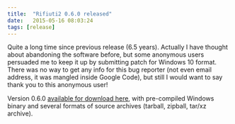 ```yaml
---
title:  "Rifiuti2 0.6.0 released"
date:   2015-05-16 08:03:24
tags: [release]
---
```


Quite a long time since previous release (6.5 years). Actually I have thought
about abandoning the software before, but some anonymous users persuaded me
to keep it up by submitting patch for Windows 10 format. There was no way
to get any info for this bug reporter (not even email address, it was
mangled inside Google Code), but still I would want to say thank you to
this anonymous user!

Version 0.6.0 [available for download here][1], with pre-compiled Windows binary
and several formats of source archives (tarball, zipball, tar/xz archive).

[1]: https://github.com/abelcheung/rifiuti2/releases/tag/0.6.0
